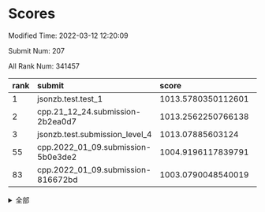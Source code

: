 # Scores

Modified Time: 2022-03-12 12:20:09

Submit Num: 207

All Rank Num: 341457

| rank |               submit               |       score        |       sigma        | pk_num |
| :--- | :--------------------------------- | :----------------- | :----------------- | :----- |
| 1    | jsonzb.test.test_1                 | 1013.5780350112601 | 0.7968084760076668 | 6601   |
| 2    | cpp.21_12_24.submission-2b2ea0d7   | 1013.2562250766138 | 0.8003268965678633 | 6604   |
| 3    | jsonzb.test.submission_level_4     | 1013.07885603124   | 0.7976974485356705 | 6599   |
| 55   | cpp.2022_01_09.submission-5b0e3de2 | 1004.9196117839791 | 0.7107482271791374 | 6598   |
| 83   | cpp.2022_01_09.submission-816672bd | 1003.0790048540019 | 0.7193031064851152 | 6597   |


<details>
<summary>全部</summary>

| rank |                 submit                 |       score        |       sigma        | pk_num |
| :--- | :------------------------------------- | :----------------- | :----------------- | :----- |
| 1    | jsonzb.test.test_1                     | 1013.5780350112601 | 0.7968084760076668 | 6601   |
| 2    | cpp.21_12_24.submission-2b2ea0d7       | 1013.2562250766138 | 0.8003268965678633 | 6604   |
| 3    | jsonzb.test.submission_level_4         | 1013.07885603124   | 0.7976974485356705 | 6599   |
| 4    | gobigger.level_3.submission_level_3_5  | 1012.0412157997665 | 0.7976150489669972 | 6601   |
| 5    | gobigger.level_3.submission_level_3_36 | 1011.8518602618309 | 0.7720054392890976 | 6597   |
| 6    | gobigger.level_3.submission_level_3_19 | 1011.4997700516825 | 0.7709959421010885 | 6596   |
| 7    | gobigger.level_3.submission_level_3_31 | 1011.2747243218502 | 0.7677456617342872 | 6596   |
| 8    | gobigger.level_3.submission_level_3_6  | 1011.2726722807448 | 0.7698149549799949 | 6602   |
| 9    | gobigger.level_3.submission_level_3_15 | 1010.9915950292802 | 0.769481046721407  | 6600   |
| 10   | gobigger.level_3.submission_level_3_2  | 1010.9375899657629 | 0.7498010794086941 | 6600   |
| 11   | gobigger.level_3.submission_level_3_46 | 1010.8881041611569 | 0.7710779622029049 | 6592   |
| 12   | gobigger.level_3.submission_level_3_7  | 1010.8577999997608 | 0.7773254857450305 | 6603   |
| 13   | gobigger.level_3.submission_level_3_3  | 1010.8310225174541 | 0.7588238825402471 | 6602   |
| 14   | gobigger.level_3.submission_level_3_34 | 1010.8171923927612 | 0.7748882599584671 | 6593   |
| 15   | gobigger.level_3.submission_level_3_27 | 1010.7021307268625 | 0.7729164972467927 | 6593   |
| 16   | gobigger.level_3.submission_level_3_42 | 1010.5931133846733 | 0.7647028741296121 | 6598   |
| 17   | gobigger.level_3.submission_level_3_14 | 1010.5612063745407 | 0.7544956141408756 | 6603   |
| 18   | gobigger.level_3.submission_level_3_49 | 1010.5424408738191 | 0.7825827989007756 | 6601   |
| 19   | gobigger.level_3.submission_level_3_21 | 1010.5233395077336 | 0.7624755508087294 | 6601   |
| 20   | gobigger.level_3.submission_level_3_23 | 1010.4833320844982 | 0.7611674421055145 | 6598   |
| 21   | gobigger.level_3.submission_level_3_11 | 1010.4712348265967 | 0.7754995728583934 | 6592   |
| 22   | gobigger.level_3.submission_level_3_18 | 1010.3611860739813 | 0.7577348222401313 | 6597   |
| 23   | gobigger.level_3.submission_level_3_37 | 1010.295455923824  | 0.7815301267894671 | 6597   |
| 24   | gobigger.level_3.submission_level_3_30 | 1010.2681562766327 | 0.7597203719209552 | 6602   |
| 25   | gobigger.level_3.submission_level_3_41 | 1010.2305838758149 | 0.7690611503051076 | 6595   |
| 26   | gobigger.level_3.submission_level_3_24 | 1010.1510486306528 | 0.7454775722013358 | 6597   |
| 27   | gobigger.level_3.submission_level_3_45 | 1010.1397873672503 | 0.7495306531237842 | 6598   |
| 28   | gobigger.level_3.submission_level_3_9  | 1010.1068568240396 | 0.7510817986923507 | 6596   |
| 29   | gobigger.level_3.submission_level_3_20 | 1010.0412462070245 | 0.7648178894037718 | 6595   |
| 30   | gobigger.level_3.submission_level_3_0  | 1009.9562193907383 | 0.7451039482533585 | 6596   |
| 31   | gobigger.level_3.submission_level_3_1  | 1009.9203752113865 | 0.7441394228665713 | 6592   |
| 32   | gobigger.level_3.submission_level_3_35 | 1009.9029409477071 | 0.7649003305837161 | 6598   |
| 33   | gobigger.level_3.submission_level_3_10 | 1009.8002302773526 | 0.7461437274226419 | 6600   |
| 34   | gobigger.level_3.submission_level_3_48 | 1009.7954311503808 | 0.7800914050308532 | 6596   |
| 35   | gobigger.level_3.submission_level_3_47 | 1009.7672041083011 | 0.7672140872881548 | 6601   |
| 36   | gobigger.level_3.submission_level_3_39 | 1009.7625576971379 | 0.7548153874020559 | 6598   |
| 37   | gobigger.level_3.submission_level_3_13 | 1009.6829151561998 | 0.7710886612308205 | 6600   |
| 38   | gobigger.level_3.submission_level_3_32 | 1009.6689403661642 | 0.7533844735536384 | 6593   |
| 39   | gobigger.level_3.submission_level_3_25 | 1009.5929100084885 | 0.7508284054906799 | 6597   |
| 40   | gobigger.level_3.submission_level_3_12 | 1009.5599334978223 | 0.7382347766463292 | 6595   |
| 41   | gobigger.level_3.submission_level_3_16 | 1009.5108913319616 | 0.7621617330296262 | 6594   |
| 42   | gobigger.level_3.submission_level_3_40 | 1009.4074320325793 | 0.7784695422869216 | 6600   |
| 43   | gobigger.level_3.submission_level_3_4  | 1009.4039544100154 | 0.7644518400761903 | 6599   |
| 44   | gobigger.level_3.submission_level_3_43 | 1009.3193218419668 | 0.7631900207216414 | 6600   |
| 45   | gobigger.level_3.submission_level_3_22 | 1009.3118602870414 | 0.7316369918119088 | 6597   |
| 46   | gobigger.level_3.submission_level_3_29 | 1009.2235749460624 | 0.7878224198248105 | 6596   |
| 47   | gobigger.level_3.submission_level_3_33 | 1009.148464426431  | 0.7672776795451498 | 6601   |
| 48   | gobigger.level_3.submission_level_3_8  | 1009.1297276538321 | 0.7533180971003027 | 6598   |
| 49   | gobigger.level_3.submission_level_3_26 | 1009.1268669892046 | 0.725535800021933  | 6599   |
| 50   | gobigger.level_3.submission_level_3_44 | 1009.1136230596692 | 0.7576511273092316 | 6601   |
| 51   | gobigger.level_3.submission_level_3_38 | 1008.9675927165782 | 0.7476394244404353 | 6593   |
| 52   | gobigger.level_3.submission_level_3_17 | 1008.6664680794727 | 0.7514374378823528 | 6600   |
| 53   | gobigger.level_3.submission_level_3_28 | 1008.5845286378604 | 0.7442086188654954 | 6596   |
| 54   | gobigger.level_1.submission_level_1_29 | 1005.3864312254841 | 0.741828533219672  | 6597   |
| 55   | cpp.2022_01_09.submission-5b0e3de2     | 1004.9196117839791 | 0.7107482271791374 | 6598   |
| 56   | gobigger.level_1.submission_level_1_21 | 1004.8870591791675 | 0.7231696169566109 | 6597   |
| 57   | gobigger.level_1.submission_level_1_28 | 1004.8201590626841 | 0.7343637584368643 | 6594   |
| 58   | gobigger.level_1.submission_level_1_3  | 1004.3842470857478 | 0.7264201058591563 | 6598   |
| 59   | gobigger.level_1.submission_level_1_11 | 1004.214669529513  | 0.7251351369588066 | 6595   |
| 60   | gobigger.level_1.submission_level_1_35 | 1004.0757677637638 | 0.722783531409427  | 6597   |
| 61   | gobigger.level_1.submission_level_1_0  | 1003.9925474330868 | 0.7191606106162917 | 6599   |
| 62   | gobigger.level_1.submission_level_1_16 | 1003.8943314695653 | 0.7131248198407059 | 6597   |
| 63   | gobigger.level_1.submission_level_1_27 | 1003.8789950616522 | 0.7199135030524171 | 6598   |
| 64   | gobigger.level_1.submission_level_1_31 | 1003.7513773267423 | 0.712075481407781  | 6598   |
| 65   | gobigger.level_1.submission_level_1_49 | 1003.7025479506393 | 0.7319710106323415 | 6599   |
| 66   | gobigger.level_1.submission_level_1_1  | 1003.6174173185406 | 0.7194629386114318 | 6598   |
| 67   | gobigger.level_1.submission_level_1_13 | 1003.5477321327805 | 0.7122842507655721 | 6599   |
| 68   | gobigger.level_1.submission_level_1_14 | 1003.518879559966  | 0.7135345817176719 | 6598   |
| 69   | gobigger.level_1.submission_level_1_17 | 1003.4606295883689 | 0.7185418645710061 | 6596   |
| 70   | gobigger.level_1.submission_level_1_34 | 1003.4395164446851 | 0.7081425522602981 | 6602   |
| 71   | gobigger.level_1.submission_level_1_43 | 1003.424802652706  | 0.7233384007870621 | 6598   |
| 72   | gobigger.level_1.submission_level_1_19 | 1003.3974715374978 | 0.7097755948357212 | 6598   |
| 73   | gobigger.level_1.submission_level_1_47 | 1003.3737474192903 | 0.7206261147605285 | 6593   |
| 74   | gobigger.level_1.submission_level_1_25 | 1003.3679712936968 | 0.7185462387434027 | 6598   |
| 75   | gobigger.level_1.submission_level_1_42 | 1003.3042132001777 | 0.7182993287451249 | 6599   |
| 76   | gobigger.level_1.submission_level_1_32 | 1003.29378462419   | 0.7102689198758123 | 6602   |
| 77   | gobigger.level_1.submission_level_1_7  | 1003.2597235842518 | 0.7112293655319522 | 6601   |
| 78   | gobigger.level_1.submission_level_1_41 | 1003.2502605869662 | 0.7090552953011959 | 6595   |
| 79   | gobigger.level_1.submission_level_1_2  | 1003.2267775333125 | 0.7065890808935025 | 6602   |
| 80   | gobigger.level_1.submission_level_1_45 | 1003.2222186543523 | 0.7053052809947662 | 6600   |
| 81   | gobigger.level_1.submission_level_1_40 | 1003.1731367149207 | 0.723495649977234  | 6602   |
| 82   | gobigger.level_1.submission_level_1_24 | 1003.1484835315024 | 0.7244316769895354 | 6599   |
| 83   | cpp.2022_01_09.submission-816672bd     | 1003.0790048540019 | 0.7193031064851152 | 6597   |
| 84   | gobigger.level_1.submission_level_1_39 | 1003.0555357319619 | 0.7133531975240607 | 6599   |
| 85   | gobigger.level_1.submission_level_1_23 | 1003.0311444019443 | 0.716561663456022  | 6597   |
| 86   | gobigger.level_1.submission_level_1_37 | 1002.9770553703328 | 0.7107498898184482 | 6597   |
| 87   | gobigger.level_1.submission_level_1_33 | 1002.947189715005  | 0.7110653858009507 | 6603   |
| 88   | gobigger.level_1.submission_level_1_18 | 1002.8678848298764 | 0.7247401196180404 | 6599   |
| 89   | gobigger.level_1.submission_level_1_8  | 1002.8074281866416 | 0.718193064798743  | 6601   |
| 90   | gobigger.level_1.submission_level_1_26 | 1002.7715481650366 | 0.7230942939431895 | 6596   |
| 91   | gobigger.level_1.submission_level_1_44 | 1002.7346909786902 | 0.7157697565461567 | 6601   |
| 92   | gobigger.level_1.submission_level_1_22 | 1002.7314337616066 | 0.716505541804308  | 6602   |
| 93   | gobigger.level_1.submission_level_1_46 | 1002.730486849815  | 0.7163131989298476 | 6596   |
| 94   | gobigger.level_1.submission_level_1_36 | 1002.7210605254867 | 0.7080653495579935 | 6596   |
| 95   | gobigger.level_1.submission_level_1_5  | 1002.7066344950864 | 0.7194334482728003 | 6599   |
| 96   | gobigger.level_1.submission_level_1_30 | 1002.6005545549358 | 0.7180857556665262 | 6596   |
| 97   | gobigger.level_1.submission_level_1_6  | 1002.4922057537094 | 0.714275961254304  | 6602   |
| 98   | gobigger.level_1.submission_level_1_15 | 1002.4363610436635 | 0.711472279548153  | 6599   |
| 99   | gobigger.level_1.submission_level_1_10 | 1002.2655704768325 | 0.7112134467736846 | 6600   |
| 100  | gobigger.level_1.submission_level_1_48 | 1002.153633621564  | 0.7197254067653384 | 6599   |
| 101  | gobigger.level_1.submission_level_1_12 | 1002.1356831916529 | 0.7118030078826468 | 6601   |
| 102  | gobigger.level_1.submission_level_1_9  | 1002.0443309999553 | 0.705367193811576  | 6595   |
| 103  | gobigger.level_1.submission_level_1_4  | 1001.7524493823809 | 0.7141318237975416 | 6598   |
| 104  | gobigger.level_1.submission_level_1_20 | 1001.6844572072124 | 0.7147975388200614 | 6594   |
| 105  | gobigger.level_1.submission_level_1_38 | 1001.4166913114742 | 0.7132788363981102 | 6592   |
| 106  | gobigger.random.submission_random_17   | 997.8380540497772  | 0.7156982646208466 | 6599   |
| 107  | gobigger.random.submission_random_9    | 997.3214307022056  | 0.7020104403298961 | 6592   |
| 108  | gobigger.random.submission_random_42   | 997.0501647033396  | 0.717864205576119  | 6600   |
| 109  | gobigger.random.submission_random_31   | 996.9783000632885  | 0.7063605295684252 | 6594   |
| 110  | gobigger.random.submission_random_34   | 996.9602074286192  | 0.7111392672454415 | 6602   |
| 111  | gobigger.random.submission_random_40   | 996.9562750659219  | 0.6983405419825893 | 6596   |
| 112  | gobigger.random.submission_random_16   | 996.9420084918468  | 0.7192087554652346 | 6596   |
| 113  | gobigger.random.submission_random_11   | 996.9149864631387  | 0.7108193412256067 | 6599   |
| 114  | gobigger.random.submission_random_21   | 996.7650131601903  | 0.7076377899605257 | 6596   |
| 115  | gobigger.random.submission_random_48   | 996.7161266125725  | 0.6934768533221635 | 6598   |
| 116  | gobigger.random.submission_random_10   | 996.6751472962773  | 0.707192973620783  | 6596   |
| 117  | gobigger.random.submission_random_39   | 996.6430959828203  | 0.7175362262704021 | 6600   |
| 118  | gobigger.random.submission_random_35   | 996.5570231780007  | 0.7081490196214211 | 6599   |
| 119  | gobigger.random.submission_random_3    | 996.4863173825498  | 0.7041222158077451 | 6598   |
| 120  | gobigger.random.submission_random_38   | 996.4573463181347  | 0.7159634217320292 | 6597   |
| 121  | gobigger.random.submission_random_6    | 996.3840296550864  | 0.7119340339901138 | 6600   |
| 122  | gobigger.random.submission_random_7    | 996.3657215403326  | 0.7107088423846373 | 6605   |
| 123  | gobigger.random.submission_random_41   | 996.3491364142836  | 0.7082264757055481 | 6602   |
| 124  | gobigger.random.submission_random_14   | 996.309873142301   | 0.7131330557279584 | 6597   |
| 125  | gobigger.random.submission_random_43   | 996.297607450676   | 0.7112190738405536 | 6598   |
| 126  | gobigger.random.submission_random_45   | 996.2771191083161  | 0.7092107097534434 | 6599   |
| 127  | gobigger.random.submission_random_26   | 996.2094630876428  | 0.7118486290822864 | 6601   |
| 128  | gobigger.random.submission_random_27   | 996.200755684057   | 0.7044528684890927 | 6599   |
| 129  | gobigger.random.submission_random_36   | 996.1404400140079  | 0.7004506296293083 | 6599   |
| 130  | gobigger.random.submission_random_19   | 996.0002795394579  | 0.7063236032983298 | 6599   |
| 131  | gobigger.random.submission_random_49   | 995.9002412545193  | 0.7180954879562209 | 6604   |
| 132  | gobigger.random.submission_random_25   | 995.8294277460154  | 0.7252809137334166 | 6597   |
| 133  | gobigger.random.submission_random_13   | 995.8099984226362  | 0.7104047093305348 | 6596   |
| 134  | gobigger.random.submission_random_0    | 995.8055756130088  | 0.7093785962804368 | 6598   |
| 135  | gobigger.random.submission_random_37   | 995.7924430272211  | 0.7090968879964147 | 6596   |
| 136  | gobigger.random.submission_random_15   | 995.7682335315393  | 0.7161280170417116 | 6599   |
| 137  | gobigger.random.submission_random_29   | 995.7488644699414  | 0.7108034324942715 | 6597   |
| 138  | gobigger.random.submission_random_46   | 995.703817066635   | 0.7066195311890425 | 6596   |
| 139  | gobigger.random.submission_random_24   | 995.686102200314   | 0.7110767724650899 | 6601   |
| 140  | gobigger.random.submission_random_33   | 995.6270263371676  | 0.7041677679775014 | 6599   |
| 141  | gobigger.random.submission_random_4    | 995.5671643288807  | 0.7005630373544947 | 6596   |
| 142  | gobigger.random.submission_random_47   | 995.537642674016   | 0.704927154336992  | 6598   |
| 143  | gobigger.random.submission_random_28   | 995.5162872216507  | 0.7185761031036674 | 6596   |
| 144  | gobigger.random.submission_random_32   | 995.4885663088887  | 0.7132305217336713 | 6595   |
| 145  | gobigger.random.submission_random_30   | 995.4603945603949  | 0.7024423125850351 | 6602   |
| 146  | gobigger.random.submission_random_44   | 995.4513583544783  | 0.700900288001538  | 6604   |
| 147  | gobigger.random.submission_random_8    | 995.3875192382056  | 0.7169966104812595 | 6598   |
| 148  | gobigger.random.submission_random_5    | 995.38540456715    | 0.7303033956241817 | 6602   |
| 149  | gobigger.random.submission_random_18   | 995.3784581479997  | 0.7084361912362866 | 6598   |
| 150  | gobigger.random.submission_random_22   | 995.0785860238456  | 0.7080678563991437 | 6595   |
| 151  | gobigger.random.submission_random_12   | 995.044802290498   | 0.7294310833824922 | 6602   |
| 152  | gobigger.random.submission_random_20   | 994.969056538477   | 0.7160222964333421 | 6598   |
| 153  | gobigger.random.submission_random_23   | 994.9012259625471  | 0.7010139432580189 | 6600   |
| 154  | gobigger.random.submission_random_2    | 994.8642502325761  | 0.732049117785536  | 6597   |
| 155  | gobigger.random.submission_random_1    | 994.4054211885996  | 0.7147396720002591 | 6597   |
| 156  | gobigger.level_2.submission_level_2_17 | 994.3109254834206  | 0.7343210746378982 | 6599   |
| 157  | gobigger.level_2.submission_level_2_25 | 994.0256445022114  | 0.7541596381893567 | 6601   |
| 158  | gobigger.level_2.submission_level_2_3  | 993.8323109696822  | 0.7240894087736875 | 6602   |
| 159  | gobigger.level_2.submission_level_2_9  | 993.6323956724874  | 0.7331531938513741 | 6601   |
| 160  | gobigger.level_2.submission_level_2_15 | 993.4952488815845  | 0.7438655075400272 | 6595   |
| 161  | gobigger.level_2.submission_level_2_14 | 993.4920929228912  | 0.7602534754756689 | 6599   |
| 162  | gobigger.level_2.submission_level_2_21 | 993.4895035836403  | 0.7202545279296166 | 6593   |
| 163  | gobigger.level_2.submission_level_2_2  | 993.1590869916404  | 0.7315068376453319 | 6598   |
| 164  | gobigger.level_2.submission_level_2_23 | 993.1158575833141  | 0.743137251597521  | 6599   |
| 165  | gobigger.level_2.submission_level_2_43 | 992.8986680896504  | 0.7210127861225417 | 6594   |
| 166  | gobigger.level_2.submission_level_2_38 | 992.7413561455107  | 0.7275629940063377 | 6597   |
| 167  | gobigger.level_2.submission_level_2_47 | 992.6657731484657  | 0.7454591293503623 | 6596   |
| 168  | gobigger.level_2.submission_level_2_34 | 992.649829076387   | 0.7396550067616935 | 6600   |
| 169  | gobigger.level_2.submission_level_2_4  | 992.647988449394   | 0.7330930952348144 | 6602   |
| 170  | gobigger.level_2.submission_level_2_26 | 992.5719922702472  | 0.7411801545156447 | 6595   |
| 171  | gobigger.level_2.submission_level_2_45 | 992.5602986169224  | 0.7450965186812245 | 6600   |
| 172  | gobigger.level_2.submission_level_2_24 | 992.46915156721    | 0.7302731562420448 | 6599   |
| 173  | gobigger.level_2.submission_level_2_48 | 992.3566229700851  | 0.7583066353979641 | 6595   |
| 174  | gobigger.level_2.submission_level_2_16 | 992.2995940099704  | 0.7434502593388311 | 6592   |
| 175  | gobigger.level_2.submission_level_2_49 | 992.2902739776761  | 0.7393799029239052 | 6600   |
| 176  | gobigger.level_2.submission_level_2_35 | 992.2671865475637  | 0.7210796972032685 | 6601   |
| 177  | gobigger.level_2.submission_level_2_7  | 992.1648829865841  | 0.738479944434133  | 6599   |
| 178  | gobigger.level_2.submission_level_2_8  | 992.1296420339313  | 0.7668798826036376 | 6594   |
| 179  | gobigger.level_2.submission_level_2_5  | 992.1000057829928  | 0.7560805638868342 | 6601   |
| 180  | gobigger.level_2.submission_level_2_41 | 992.0942925575508  | 0.7554190989976097 | 6594   |
| 181  | gobigger.level_2.submission_level_2_27 | 992.0323845837153  | 0.7392639837473389 | 6598   |
| 182  | gobigger.level_2.submission_level_2_30 | 992.0071352861883  | 0.7192904832563856 | 6598   |
| 183  | gobigger.level_2.submission_level_2_19 | 991.8404149327913  | 0.7570177931593886 | 6603   |
| 184  | gobigger.level_2.submission_level_2_11 | 991.6772392423065  | 0.7440825114604989 | 6602   |
| 185  | gobigger.level_2.submission_level_2_6  | 991.6659155942489  | 0.7393075347416146 | 6597   |
| 186  | gobigger.level_2.submission_level_2_39 | 991.6290442968906  | 0.7538699227348152 | 6601   |
| 187  | gobigger.level_2.submission_level_2_33 | 991.6141037763757  | 0.7309434055023988 | 6602   |
| 188  | gobigger.level_2.submission_level_2_29 | 991.556266187719   | 0.7327999591056181 | 6598   |
| 189  | gobigger.level_2.submission_level_2_40 | 991.5051662498555  | 0.762606854282119  | 6599   |
| 190  | gobigger.level_2.submission_level_2_31 | 991.5045420411261  | 0.7426625849935676 | 6598   |
| 191  | gobigger.level_2.submission_level_2_20 | 991.4386775357546  | 0.7479135101735003 | 6598   |
| 192  | gobigger.level_2.submission_level_2_10 | 991.4329382159812  | 0.7540763108150671 | 6600   |
| 193  | gobigger.level_2.submission_level_2_12 | 991.4242735798665  | 0.7527444646180607 | 6597   |
| 194  | gobigger.level_2.submission_level_2_44 | 991.3776238861191  | 0.775374742293163  | 6600   |
| 195  | gobigger.level_2.submission_level_2_32 | 991.2550786199467  | 0.7532491331812199 | 6596   |
| 196  | gobigger.level_2.submission_level_2_42 | 991.1852736568197  | 0.7585776349756792 | 6596   |
| 197  | gobigger.level_2.submission_level_2_28 | 991.0741172936125  | 0.7580579860034711 | 6594   |
| 198  | gobigger.level_2.submission_level_2_13 | 991.0520546605824  | 0.7529305068522141 | 6599   |
| 199  | gobigger.level_2.submission_level_2_18 | 990.9894855685179  | 0.7433983141135216 | 6602   |
| 200  | gobigger.level_2.submission_level_2_0  | 990.9408889952135  | 0.756802281166312  | 6595   |
| 201  | gobigger.level_2.submission_level_2_1  | 990.7105193836032  | 0.7492343576312136 | 6597   |
| 202  | gobigger.level_2.submission_level_2_22 | 990.662644625212   | 0.7710141001395524 | 6599   |
| 203  | gobigger.level_2.submission_level_2_37 | 990.4319795581464  | 0.763197331164365  | 6598   |
| 204  | gobigger.level_2.submission_level_2_46 | 990.3897588884836  | 0.7603659004574482 | 6598   |
| 205  | gobigger.level_2.submission_level_2_36 | 990.1304417062274  | 0.7565821190260212 | 6598   |
| 206  | gobigger.none.submission_none_1        | 978.1342174114644  | 1.26700788467121   | 6602   |
| 207  | gobigger.none.submission_none_0        | 977.2295926751789  | 1.3500477434349614 | 6603   |

</details>